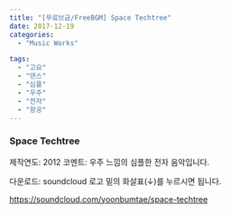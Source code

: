 ```yaml
---
title: "[무료브금/FreeBGM] Space Techtree"
date: 2017-12-19
categories: 
  - "Music Works"

tags: 
  - "고요"
  - "댄스"
  - "심플"
  - "우주"
  - "전자"
  - "항공"
---
```


### Space Techtree

제작연도: 2012 코멘트: 우주 느낌의 심플한 전자 음악입니다.

다운로드: soundcloud 로고 밑의 화살표(↓)를 누르시면 됩니다.

https://soundcloud.com/yoonbumtae/space-techtree
